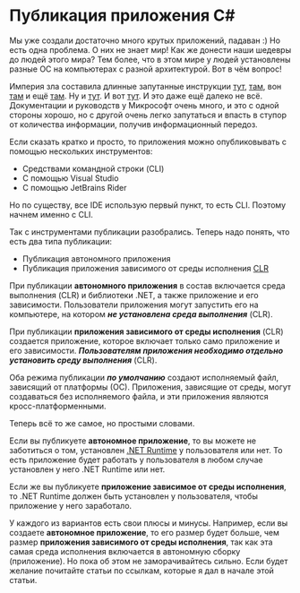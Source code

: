 # Публикация приложения C#
Мы уже создали достаточно много крутых приложений, падаван :) Но есть одна проблема. О них не знает мир!
Как же донести наши шедевры до людей этого мира? Тем более, что в этом мире у людей установлены
разные ОС на компьютерах с разной архитектурой. Вот в чём вопрос!

Империя зла составила длинные запутанные инструкции [тут](https://learn.microsoft.com/ru-ru/dotnet/core/deploying/),
[там](https://learn.microsoft.com/ru-ru/dotnet/core/deploying/ready-to-run), вон [там](https://learn.microsoft.com/en-us/dotnet/core/deploying/single-file/overview?tabs=cli)
и ещё [там](https://learn.microsoft.com/ru-ru/dotnet/core/tools/dotnet-publish). Ну и [тут](https://learn.microsoft.com/ru-ru/dotnet/core/deploying/trimming/trim-self-contained).
И вот [тут](https://learn.microsoft.com/ru-ru/previous-versions/visualstudio/visual-studio-2015/msbuild/msbuild).
И это даже ещё далеко не всё. Документации и руководств у Микрософт очень много, и это с одной стороны хорошо, но с другой
очень легко запутаться и впасть в ступор от количества информации, получив информационный передоз.

Если сказать кратко и просто, то приложения можно опубликовывать с помощью нескольких инструментов:
- Средствами командной строки (CLI)
- С помощью Visual Studio
- С помощью JetBrains Rider

Но по существу, все IDE использую первый пункт, то есть CLI. Поэтому начнем именно с CLI.

Так с инструментами публикации разобрались. Теперь надо понять, что есть два типа публикации:
- Публикация автономного приложения
- Публикация приложения зависимого от среды исполнения [CLR](Overview-of-CSharp-and-DotNet.md#What_is_CLR)

При публикации **автономного приложения** в состав включается среда выполнения (CLR) и библиотеки .NET, а также приложение 
и его зависимости. Пользователи приложения могут запустить его на компьютере, на котором _**не установлена среда 
выполнения**_ (CLR).

При публикации **приложения зависимого от среды исполнения** (CLR) создается приложение, которое включает только само 
приложение и его зависимости. _**Пользователям приложения необходимо отдельно установить среду выполнения**_ (CLR).

Оба режима публикации _**по умолчанию**_ создают исполняемый файл, зависящий от платформы (ОС).
Приложения, зависящие от среды, могут создаваться без исполняемого файла, и эти приложения являются
кросс-платформенными.

Теперь всё то же самое, но простыми словами.

Если вы публикуете **автономное приложение**, то вы можете не заботиться о том,
установлен [.NET Runtime](Overview-of-CSharp-and-DotNet.md#What_is_DotNet_Runtime) у пользователя или нет.
То есть приложение будет работать у пользователя в любом случае установлен у него .NET Runtime или нет.

Если же вы публикуете **приложение зависимое от среды исполнения**, то .NET Runtime должен быть установлен у пользователя,
чтобы приложение у него заработало.

У каждого из вариантов есть свои плюсы и минусы. Например, если вы создаете **автономное приложение**, то его размер будет 
больше, чем размер **приложения зависимого от среды исполнения**, так как эта самая среда исполнения включается 
в автономную сборку (приложение). Но пока об этом не заморачивайтесь сильно. Если будет желание почитайте статьи по ссылкам, 
которые я дал в начале этой статьи.
